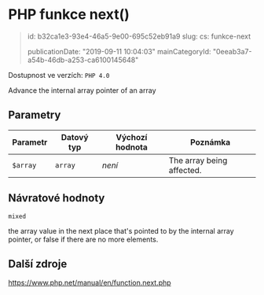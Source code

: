 PHP funkce next()
=================

> id: b32ca1e3-93e4-46a5-9e00-695c52eb91a9
> slug:
> 	cs: funkce-next
>
> publicationDate: "2019-09-11 10:04:03"
> mainCategoryId: "0eeab3a7-a54b-46db-a253-ca6100145648"

Dostupnost ve verzích: `PHP 4.0`

Advance the internal array pointer of an array


Parametry
--------------

| Parametr | Datový typ | Výchozí hodnota | Poznámka |
|-----|-----|-----|-----|
| `$array` | `array` | *není* | The array being affected. |


Návratové hodnoty
----------------

`mixed`

the array value in the next place that's pointed to by the
internal array pointer, or false if there are no more elements.

Další zdroje
------------

https://www.php.net/manual/en/function.next.php
